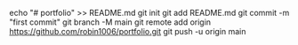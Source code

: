 echo "# portfolio" >> README.md
git init
git add README.md
git commit -m "first commit"
git branch -M main
git remote add origin https://github.com/robin1006/portfolio.git
git push -u origin main